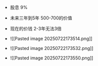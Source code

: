 -  股息 9%
- 未来三年到5年 500-700的价值
- 现在的价钱 2-3年无法3倍

- ![[Pasted image 20250722173514.png]]
- ![[Pasted image 20250722173532.png]]
- ![[Pasted image 20250722173550.png]]